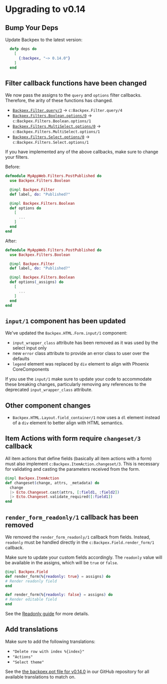 # Upgrading to v0.14

## Bump Your Deps

Update Backpex to the latest version:

```elixir
  defp deps do
    [
      {:backpex, "~> 0.14.0"}
    ]
  end
```

## Filter callback functions have been changed

We now pass the assigns to the `query` and `options` filter callbacks. Therefore, the arity of these functions has changed.

- [`Backpex.Filter.query/3`]() -> `c:Backpex.Filter.query/4`
- [`Backpex.Filters.Boolean.options/0`]() -> `c:Backpex.Filters.Boolean.options/1`
- [`Backpex.Filters.MultiSelect.options/0`]() -> `c:Backpex.Filters.MultiSelect.options/1`
- [`Backpex.Filters.Select.options/0`]() -> `c:Backpex.Filters.Select.options/1`

If you have implemented any of the above callbacks, make sure to change your filters.

Before:

```elixir
defmodule MyAppWeb.Filters.PostPublished do
  use Backpex.Filters.Boolean

  @impl Backpex.Filter
  def label, do: "Published?"

  @impl Backpex.Filters.Boolean
  def options do
    [
      ...
    ]
  end
end
```

After:

```elixir
defmodule MyAppWeb.Filters.PostPublished do
  use Backpex.Filters.Boolean

  @impl Backpex.Filter
  def label, do: "Published?"

  @impl Backpex.Filters.Boolean
  def options(_assigns) do
    [
      ...
    ]
  end
end
```

## `input/1` component has been updated

We've updated the `Backpex.HTML.Form.input/1` component:

- `input_wrapper_class` attribute has been removed as it was used by the select input only
- new `error` class attribute to provide an error class to user over the defaults
- `legend` element was replaced by `div` element to align with Phoenix CoreComponents

If you use the `input/1` make sure to update your code to accommodate these breaking changes, particularly removing any references to the deprecated `input_wrapper_class` attribute.

## Other component changes

- `Backpex.HTML.Layout.field_container/1` now uses a `dl` element instead of a `div` element to better align with HTML semantics.

## Item Actions with form require `changeset/3` callback

All item actions that define fields (basically all item actions with a form) must also implement `c:Backpex.ItemAction.changeset/3`. This is necessary for validating and casting the parameters received from the form.

```elixir
@impl Backpex.ItemAction
def changeset(change, attrs, _metadata) do
  change
  |> Ecto.Changeset.cast(attrs, [:field1, :field2])
  |> Ecto.Changeset.validate_required([:field1])
end
```

## `render_form_readonly/1` callback has been removed

We removed the `render_form_readonly/1` callback from fields. Instead, `readonly` must be handled directly in the `c:Backpex.Field.render_form/1` callback.

Make sure to update your custom fields accordingly. The `readonly` value will be available in the assigns, which will be `true` or `false`.

```elixir
@impl Backpex.Field
def render_form(%{readonly: true} = assigns) do
# Render readonly field
end

def render_form(%{readonly: false} = assigns) do
# Render editable field
end
```

See the [Readonly guide](readonly.md) for more details.

## Add translations

Make sure to add the following translations:

- `"Delete row with index %{index}"`
- `"Actions"`
- `"Select theme"`

See the [the backpex.pot file for v0.14.0](https://github.com/naymspace/backpex/blob/0.14.0/priv/gettext/backpex.pot) in our GitHub repository for all available translations to match on.
